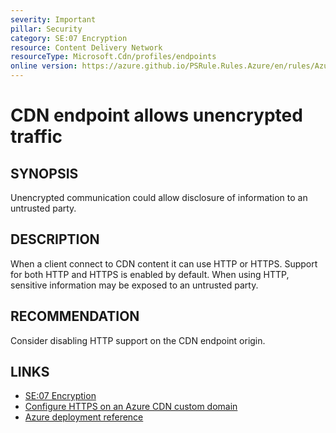 ```yaml
---
severity: Important
pillar: Security
category: SE:07 Encryption
resource: Content Delivery Network
resourceType: Microsoft.Cdn/profiles/endpoints
online version: https://azure.github.io/PSRule.Rules.Azure/en/rules/Azure.CDN.HTTP/
---
```


# CDN endpoint allows unencrypted traffic

## SYNOPSIS

Unencrypted communication could allow disclosure of information to an untrusted party.

## DESCRIPTION

When a client connect to CDN content it can use HTTP or HTTPS.
Support for both HTTP and HTTPS is enabled by default.
When using HTTP, sensitive information may be exposed to an untrusted party.

## RECOMMENDATION

Consider disabling HTTP support on the CDN endpoint origin.

## LINKS

- [SE:07 Encryption](https://learn.microsoft.com/azure/well-architected/security/encryption#encrypt-data-in-transit)
- [Configure HTTPS on an Azure CDN custom domain](https://learn.microsoft.com/azure/cdn/cdn-custom-ssl)
- [Azure deployment reference](https://learn.microsoft.com/azure/templates/microsoft.cdn/profiles/endpoints)
